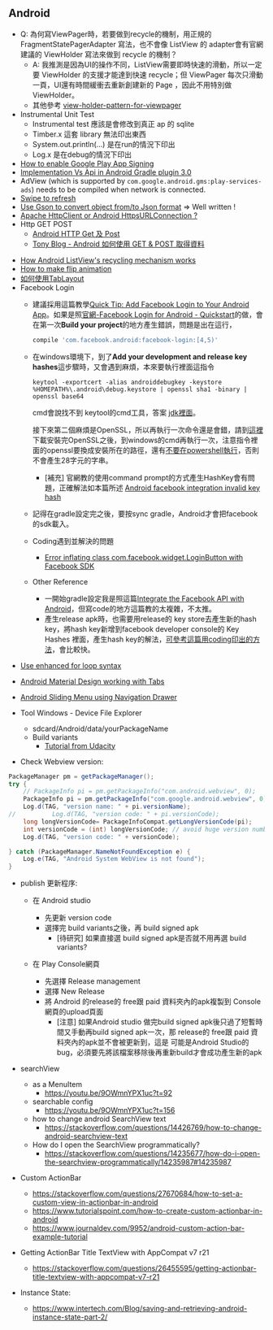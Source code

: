 ## Android
* Q: 為何寫ViewPager時，若要做到recycle的機制，用正規的 FragmentStatePagerAdapter 寫法，也不會像 ListView 的 adapter會有官網建議的 ViewHolder 寫法來做到 recycle 的機制？
    * A: 我推測是因為UI的操作不同，ListView需要即時快速的滑動，所以一定要 ViewHolder 的支援才能達到快速 recycle；但 ViewPager 每次只滑動一頁，UI還有時間緩衝去重新創建新的 Page ，因此不用特別做 ViewHolder。
    * 其他參考 [view-holder-pattern-for-viewpager](https://stackoverflow.com/questions/12367433/view-holder-pattern-for-viewpager)
* Instrumental Unit Test
    * Instrumental test 應該是會修改到真正 ap 的 sqlite 
    * Timber.x 這套 library 無法印出東西
    * System.out.println(...) 是在run的情況下印出
    * Log.x 是在debug的情況下印出
* [How to enable Google Play App Signing](https://stackoverflow.com/questions/44103024/how-to-enable-google-play-app-signing)
* [Implementation Vs Api in Android Gradle plugin 3.0](https://medium.com/mindorks/implementation-vs-api-in-gradle-3-0-494c817a6fa)
* AdView (which is supported by `com.google.android.gms:play-services-ads`) needs to be compiled when network is connected.
* [Swipe to refresh](https://www.google.com.tw/search?ei=z2fRWo3SLYXN0AS8gpWQAg&q=android+Swipe-to-Refresh&oq=android+Swipe-to-Refresh&gs_l=psy-ab.3..0i7i30k1l3j0i7i10i30k1j0i7i30k1l6.2151.3541.0.4232.8.8.0.0.0.0.141.718.6j2.8.0....0...1.1.64.psy-ab..2.6.501...35i39k1.0.4HYOXtZLNX8)
* [Use Gson to convert object from/to Json format](https://github.com/google/gson/blob/master/UserGuide.md) => Well written !
* [Apache HttpClient or Android HttpsURLConnection ?
](https://stackoverflow.com/a/7742936/1613961)
* Http GET POST
    * [Android HTTP Get 及 Post](http://fiend1120.pixnet.net/blog/post/193711428-android-http-get-%E5%8F%8A-post-)
    * [Tony Blog - Android 如何使用 GET & POST 取得資料](http://blog.tonycube.com/2011/11/androidget-post.html)
- [How Android ListView's recycling mechanism works](https://stackoverflow.com/questions/11945563/how-listviews-recycling-mechanism-works)
- [How to make flip animation](https://stackoverflow.com/a/43560782/1613961)
- [如何使用TabLayout](http://givemepass-blog.logdown.com/posts/288943-how-to-use-tablayout)
- Facebook Login
    - 建議採用這篇教學[Quick Tip: Add Facebook Login to Your Android App](https://code.tutsplus.com/tutorials/quick-tip-add-facebook-login-to-your-android-app--cms-23837)。如果是照[官網-Facebook Login for Android - Quickstart](https://developers.facebook.com/docs/facebook-login/android/?locale=en_US&sdk=maven)的做，會在第一次**Build your project**的地方產生錯誤，問題是出在這行，
      ```gradle
      compile 'com.facebook.android:facebook-login:[4,5)'
      ```

    - 在windows環境下，到了**Add your development and release key hashes**這步驟時，又會遇到麻煩，本來要執行裡面這指令
      ```
      keytool -exportcert -alias androiddebugkey -keystore %HOMEPATH%\.android\debug.keystore | openssl sha1 -binary | openssl base64
      ```
        cmd會說找不到 keytool的cmd工具，答案 [jdk裡面](https://stackoverflow.com/questions/5488339/how-can-i-find-and-run-the-keytool)。
          
        接下來第二個麻煩是OpenSSL，所以再執行一次命令還是會錯，請到[這裡](https://slproweb.com/products/Win32OpenSSL.html) 下載安裝完OpenSSL之後，到windows的cmd再執行一次，注意指令裡面的openssl要換成安裝所在的路徑，還有[不要在powershell執行](https://stackoverflow.com/questions/33340242/keytool-generates-32-character-long-key-hash-instead-of-28)，否則不會產生28字元的字串。
        * [補充] 官網教的使用command prompt的方式產生HashKey會有問題，正確解法如本篇所述 [Android facebook integration invalid key hash](https://stackoverflow.com/questions/23674131/android-facebook-integration-invalid-key-hash)
    - 記得在gradle設定完之後，要按sync gradle，Android才會把facebook的sdk載入。

    - Coding遇到並解決的問題
        - [Error inflating class com.facebook.widget.LoginButton with Facebook SDK ](https://stackoverflow.com/a/33733713/1613961)

    - Other Reference 
        - 一開始gradle設定我是照這篇[Integrate the Facebook API with Android](https://www.sitepoint.com/integrating-the-facebook-api-with-android/)，但寫code的地方這篇教的太複雜，不太推。
        * 產生release apk時，也需要用release的 key store去產生新的hash key，將hash key新增到facebook developer console的 Key Hashes 裡面，產生hash key的解法，[可參考這篇用coding印出的方法](https://stackoverflow.com/a/9600642/1613961)，會比較快。
* [Use enhanced for loop syntax](https://developer.android.com/training/articles/perf-tips#Loops)
* [Android Material Design working with Tabs](https://www.androidhive.info/2015/09/android-material-design-working-with-tabs/)
* [Android Sliding Menu using Navigation Drawer](https://www.androidhive.info/2013/11/android-sliding-menu-using-navigation-drawer/)

* Tool Windows - Device File Explorer
    * sdcard/Android/data/yourPackageName
	* Build variants
	    * [Tutorial from Udacity](https://classroom.udacity.com/courses/ud867/lessons/4020658782/concepts/43254185720923)

* Check Webview version:

```java
PackageManager pm = getPackageManager();
try {
    // PackageInfo pi = pm.getPackageInfo("com.android.webview", 0);
    PackageInfo pi = pm.getPackageInfo("com.google.android.webview", 0);
    Log.d(TAG, "version name: " + pi.versionName);
//			Log.d(TAG, "version code: " + pi.versionCode);
    long longVersionCode= PackageInfoCompat.getLongVersionCode(pi);
    int versionCode = (int) longVersionCode; // avoid huge version numbers and you will be ok
    Log.d(TAG, "version code: " + versionCode);

} catch (PackageManager.NameNotFoundException e) {
    Log.e(TAG, "Android System WebView is not found");
}
```
* publish 更新程序:
    * 在 Android studio
        * 先更新 version code
        * 選擇完 build variants之後，再 build signed apk
            * [待研究] 如果直接選 build signed apk是否就不用再選 build variants?

    * 在 Play Console網頁
        * 先選擇 Release management
        * 選擇 New Release
        * 將 Android 的release的 free跟 paid 資料夾內的apk複製到 Console網頁的upload頁面
            * [注意] 如果Android studio 做完build signed apk後只過了短暫時間又手動再build signed apk一次，那 release的 free跟 paid 資料夾內的apk並不會被更新到，這是 可能是Android Studio的bug，必須要先將該檔案移除後再重新build才會成功產生新的apk

* searchView
    * as a MenuItem
        * https://youtu.be/9OWmnYPX1uc?t=92
    * searchable config
        * https://youtu.be/9OWmnYPX1uc?t=156
    * how to change android SearchView text
        * https://stackoverflow.com/questions/14426769/how-to-change-android-searchview-text
    * How do I open the SearchView programmatically?
        * https://stackoverflow.com/questions/14235677/how-do-i-open-the-searchview-programmatically/14235987#14235987

* Custom ActionBar
    * https://stackoverflow.com/questions/27670684/how-to-set-a-custom-view-in-actionbar-in-android
    * https://www.tutorialspoint.com/how-to-create-custom-actionbar-in-android
    * https://www.journaldev.com/9952/android-custom-action-bar-example-tutorial

* Getting ActionBar Title TextView with AppCompat v7 r21
    * https://stackoverflow.com/questions/26455595/getting-actionbar-title-textview-with-appcompat-v7-r21

* Instance State:
	* https://www.intertech.com/Blog/saving-and-retrieving-android-instance-state-part-2/
